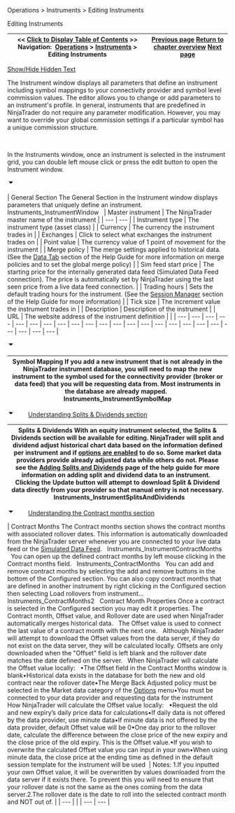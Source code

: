 ﻿


Operations \> Instruments \> Editing Instruments






















Editing Instruments







| \<\< [Click to Display Table of Contents](editing_instruments.md) \>\> **Navigation:**     [Operations](operations.md) \> [Instruments](instruments.md) \> Editing Instruments | [Previous page](manage_database.md) [Return to chapter overview](instruments.md) [Next page](rolling_over_a_futures_contrac.md) |
| --- | --- |




[Show/Hide Hidden Text](javascript:HMToggleExpandAll(!HMAnyToggleOpen()) "Click to open/close expanding sections")









The Instrument window displays all parameters that define an instrument including symbol mappings to your connectivity provider and symbol level commission values. The editor allows you to change or add parameters to an instrument's profile. In general, instruments that are predefined in NinjaTrader do not require any parameter modification. However, you may want to override your global commission settings if a particular symbol has a unique commission structure.


 


In the Instruments window, once an instrument is selected in the instrument grid, you can double left mouse click or press the edit button to open the Instrument window.


![tog_minus](tog_minus.gif)




| General Section The General Section in the Instrument window displays parameters that uniquely define an instrument.   Instruments_InstrumentWindow     | Master instrument | The NinjaTrader master name of the instrument | | --- | --- | | Instrument type | The instrument type (asset class) | | Currency | The currency the instrument trades in | | Exchanges | Click to select what exchanges the instrument trades on | | Point value | The currency value of 1 point of movement for the instrument | | Merge policy | The merge settings applied to historical data. (See the [Data Tab](options_marketdata.md) section of the Help Guide for more information on merge policies and to set the global merge policy) | | Sim feed start price | The starting price for the internally generated data feed (Simulated Data Feed connection). The price is automatically set by NinjaTrader using the last seen price from a live data feed connection. | | Trading hours | Sets the default trading hours for the instrument. (See the [Session Manager](trading_hours.md) section of the Help Guide for more information) | | Tick size | The increment value the instrument trades in | | Description | Description of the instrument | | URL | The website address of the instrument definition | |
| --- | --- | --- | --- | --- | --- | --- | --- | --- | --- | --- | --- | --- | --- | --- | --- | --- | --- | --- | --- | --- | --- | --- |



![tog_minus](tog_minus.gif)




| Symbol Mapping If you add a new instrument that is not already in the NinjaTrader instrument database, you will need to map the new instrument to the symbol used for the connectivity provider (broker or data feed) that you will be requesting data from. Most instruments in the database are already mapped.   Instruments_InstrumentSymbolMap |
| --- |



![tog_minus](tog_minus.gif)        [Understanding Splits \& Dividends section](javascript:HMToggle('toggle','UnderstandingSplitsDividendsSection','UnderstandingSplitsDividendsSection_ICON'))




| Splits \& Dividends With an equity instrument selected, the Splits \& Dividends section will be available for editing. NinjaTrader will split and dividend adjust historical chart data based on the information defined per instrument and if [options are enabled](options_marketdata.md) to do so. Some market data providers provide already adjusted data while others do not. Please see the [Adding Splits and Dividends](adding_splits_and_dividends.md) page of the help guide for more information on adding split and dividend data to an instrument.   Clicking the Update button will attempt to download Split \& Dividend data directly from your provider so that manual entry is not necessary.   Instruments_InstrumentSplitsAndDividends |
| --- |



![tog_minus](tog_minus.gif)        [Understanding the Contract months section](javascript:HMToggle('toggle','UnderstandingTheContractMonthsSection','UnderstandingTheContractMonthsSection_ICON'))




| Contract Months The Contract months section shows the contract months with associated rollover dates. This information is automatically downloaded from the NinjaTrader server whenever you are connected to your live data feed or the [Simulated Data Feed](simulated_data_feed_connection.md).    Instruments_InstrumentContractMonths     You can open up the defined contract months by left mouse clicking in the Contract months field.    Instruments_ContractMonths   You can add and remove contract months by selecting the add and remove buttons in the bottom of the Configured section. You can also copy contract months that are defined in another instrument by right clicking in the Configured section then selecting Load rollovers from instrument...   Instruments_ContractMonths2   Contract Month Properties Once a contract is selected in the Configured section you may edit it properties. The Contract month, Offset value, and Rollover date are used when NinjaTrader automatically merges historical data.   The Offset value is used to connect the last value of a contract month with the next one.    Although NinjaTrader will attempt to download the Offset values from the data server, if they do not exist on the data server, they will be calculated locally. Offsets are only downloaded when the "Offset" field is left blank and the rollover date matches the date defined on the server.   When NinjaTrader will calculate the Offset value locally:   •The Offset field in the Contract Months window is blank•Historical data exists in the database for both the new and old contract near the rollover date•The Merge Back Adjusted policy must be selected in the Market data category of the [Options](options.md) menu•You must be connected to your data provider and requesting data for the instrument  How NinjaTrader will calculate the Offset value locally:   •Request the old and new expiry’s daily price data for calculations•If daily data is not offered by the data provider, use minute data•If minute data is not offered by the data provider, default Offset value will be 0•One day prior to the rollover date, calculate the difference between the close price of the new expiry and the close price of the old expiry. This is the Offset value.•If you wish to overwrite the calculated Offset value you can input in your own•When using minute data, the close price at the ending time as defined in the default session template for the instrument will be used    | Notes:  1\.If you inputted your own Offset value, it will be overwritten by values downloaded from the data server if it exists there. To prevent this you will need to ensure that your rollover date is not the same as the ones coming from the data server.2\.The rollover date is the date to roll into the selected contract month and NOT out of. | | --- | |
| --- | --- |










